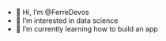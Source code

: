 - 👋 Hi, I’m @FerreDevos
- 👀 I’m interested in data science
- 🌱 I’m currently learning how to build an app

<!---
FerreDevos/FerreDevos is a ✨ special ✨ repository because its `README.md` (this file) appears on your GitHub profile.
You can click the Preview link to take a look at your changes.
--->
